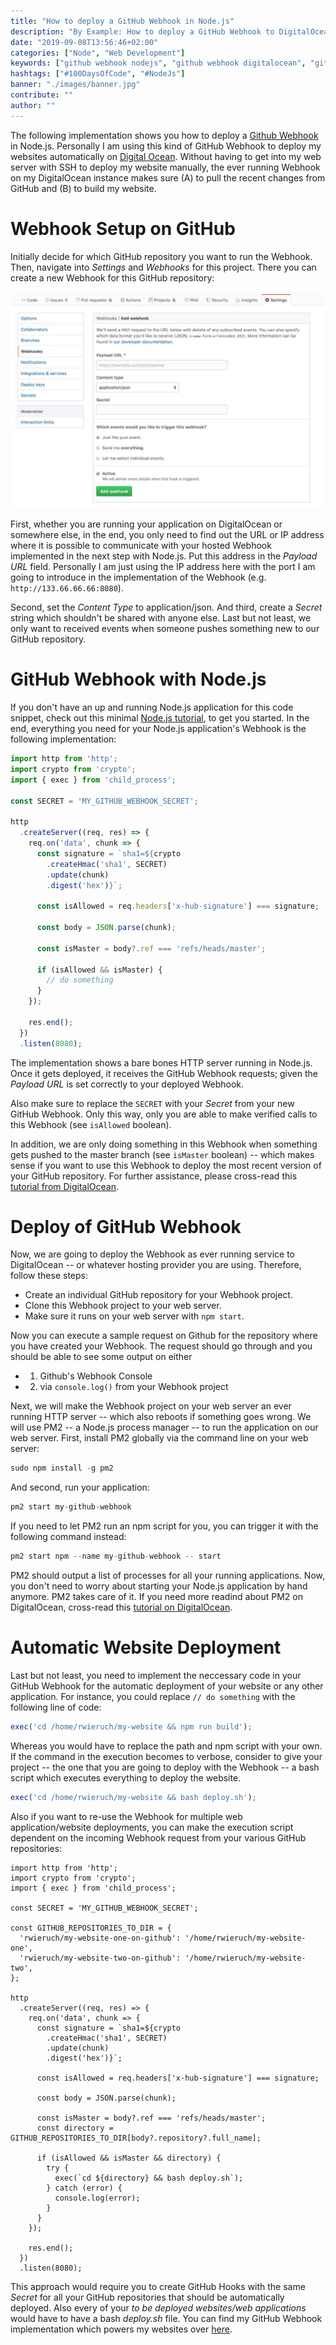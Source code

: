 ```yaml
---
title: "How to deploy a GitHub Webhook in Node.js"
description: "By Example: How to deploy a GitHub Webhook to DigitalOcean for an automatic deployment of websites/web application ..."
date: "2019-09-08T13:56:46+02:00"
categories: ["Node", "Web Development"]
keywords: ["github webhook nodejs", "github webhook digitalocean", "github webhook deploy"]
hashtags: ["#100DaysOfCode", "#NodeJs"]
banner: "./images/banner.jpg"
contribute: ""
author: ""
---
```


<Sponsorship />

<ByExample />

The following implementation shows you how to deploy a [Github Webhook](https://developer.github.com/webhooks/) in Node.js. Personally I am using this kind of GitHub Webhook to deploy my websites automatically on [Digital Ocean](https://m.do.co/c/fb27c90322f3). Without having to get into my web server with SSH to deploy my website manually, the ever running Webhook on my DigitalOcean instance makes sure (A) to pull the recent changes from GitHub and (B) to build my website.

# Webhook Setup on GitHub

Initially decide for which GitHub repository you want to run the Webhook. Then, navigate into *Settings* and *Webhooks* for this project. There you can create a new Webhook for this GitHub repository:

![github webhook](./images/github-webhook.jpg)

First, whether you are running your application on DigitalOcean or somewhere else, in the end, you only need to find out the URL or IP address where it is possible to communicate with your hosted Webhook implemented in the next step with Node.js. Put this address in the *Payload URL* field. Personally I am just using the IP address here with the port I am going to introduce in the implementation of the Webhook (e.g. `http://133.66.66.66:8080`).

Second, set the *Content Type* to application/json. And third, create a *Secret* string which shouldn't be shared with anyone else. Last but not least, we only want to received events when someone pushes something new to our GitHub repository.

# GitHub Webhook with Node.js

If you don't have an up and running Node.js application for this code snippet, check out this minimal [Node.js tutorial](/minimal-node-js-babel-setup), to get you started. In the end, everything you need for your Node.js application's Webhook is the following implementation:

```javascript
import http from 'http';
import crypto from 'crypto';
import { exec } from 'child_process';

const SECRET = 'MY_GITHUB_WEBHOOK_SECRET';

http
  .createServer((req, res) => {
    req.on('data', chunk => {
      const signature = `sha1=${crypto
        .createHmac('sha1', SECRET)
        .update(chunk)
        .digest('hex')}`;

      const isAllowed = req.headers['x-hub-signature'] === signature;

      const body = JSON.parse(chunk);

      const isMaster = body?.ref === 'refs/heads/master';

      if (isAllowed && isMaster) {
        // do something
      }
    });

    res.end();
  })
  .listen(8080);
```

The implementation shows a bare bones HTTP server running in Node.js. Once it gets deployed, it receives the GitHub Webhook requests; given the *Payload URL* is set correctly to your deployed Webhook.

Also make sure to replace the `SECRET` with your *Secret* from your new GitHub Webhook. Only this way, only you are able to make verified calls to this Webhook (see `isAllowed` boolean).

In addition, we are only doing something in this Webhook when something gets pushed to the master branch (see `isMaster` boolean) -- which makes sense if you want to use this Webhook to deploy the most recent version of your GitHub repository. For further assistance, please cross-read this [tutorial from DigitalOcean](https://www.digitalocean.com/community/tutorials/how-to-use-node-js-and-github-webhooks-to-keep-remote-projects-in-sync).

# Deploy of GitHub Webhook

Now, we are going to deploy the Webhook as ever running service to DigitalOcean -- or whatever hosting provider you are using. Therefore, follow these steps:

* Create an individual GitHub repository for your Webhook project.
* Clone this Webhook project to your web server.
* Make sure it runs on your web server with `npm start`.

Now you can execute a sample request on Github for the repository where you have created your Webhook. The request should go through and you should be able to see some output on either

* 1) Github's Webhook Console
* 2) via `console.log()` from your Webhook project

Next, we will make the Webhook project on your web server an ever running HTTP server -- which also reboots if something goes wrong. We will use PM2 -- a Node.js process manager -- to run the application on our web server. First, install PM2 globally via the command line on your web server:

```javascript
sudo npm install -g pm2
```

And second, run your application:

```javascript
pm2 start my-github-webhook
```

If you need to let PM2 run an npm script for you, you can trigger it with the following command instead:

```javascript
pm2 start npm --name my-github-webhook -- start
```

PM2 should output a list of processes for all your running applications. Now, you don't need to worry about starting your Node.js application by hand anymore. PM2 takes care of it. If you need more readind about PM2 on DigitalOcean, cross-read this [tutorial on DigitalOcean](https://www.digitalocean.com/community/tutorials/how-to-set-up-a-node-js-application-for-production-on-ubuntu-16-04).

# Automatic Website Deployment

Last but not least, you need to implement the neccessary code in your GitHub Webhook for the automatic deployment of your website or any other application. For instance, you could replace `// do something` with the following line of code:

```javascript
exec('cd /home/rwieruch/my-website && npm run build');
```

Whereas you would have to replace the path and npm script with your own. If the command in the execution becomes to verbose, consider to give your project -- the one that you are going to deploy with the Webhook -- a bash script which executes everything to deploy the website.

```javascript
exec('cd /home/rwieruch/my-website && bash deploy.sh');
```

Also if you want to re-use the Webhook for multiple web application/website deployments, you can make the execution script dependent on the incoming Webhook request from your various GitHub repositories:

```javascript{7-10,25,27-33}
import http from 'http';
import crypto from 'crypto';
import { exec } from 'child_process';

const SECRET = 'MY_GITHUB_WEBHOOK_SECRET';

const GITHUB_REPOSITORIES_TO_DIR = {
  'rwieruch/my-website-one-on-github': '/home/rwieruch/my-website-one',
  'rwieruch/my-website-two-on-github': '/home/rwieruch/my-website-two',
};

http
  .createServer((req, res) => {
    req.on('data', chunk => {
      const signature = `sha1=${crypto
        .createHmac('sha1', SECRET)
        .update(chunk)
        .digest('hex')}`;

      const isAllowed = req.headers['x-hub-signature'] === signature;

      const body = JSON.parse(chunk);

      const isMaster = body?.ref === 'refs/heads/master';
      const directory = GITHUB_REPOSITORIES_TO_DIR[body?.repository?.full_name];

      if (isAllowed && isMaster && directory) {
        try {
          exec(`cd ${directory} && bash deploy.sh`);
        } catch (error) {
          console.log(error);
        }
      }
    });

    res.end();
  })
  .listen(8080);
```

This approach would require you to create GitHub Hooks with the same *Secret* for all your GitHub repositories that should be automatically deployed. Also every of your *to be deployed websites/web applications* would have to have a bash *deploy.sh* file. You can find my GitHub Webhook implementation which powers my websites over [here](https://github.com/rwieruch/github-webhook-automatic-blog-deployment).